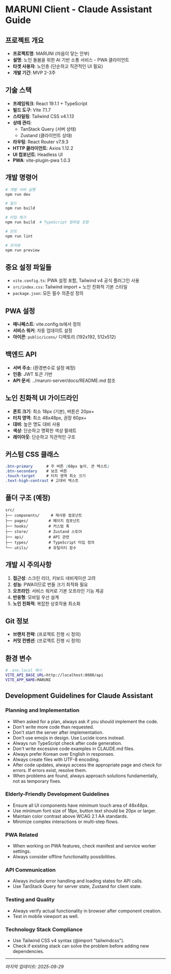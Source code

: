 # MARUNI Client - Claude Assistant Guide

## 프로젝트 개요
- **프로젝트명**: MARUNI (마음이 닿는 안부)
- **설명**: 노인 돌봄을 위한 AI 기반 소통 서비스 - PWA 클라이언트
- **타겟 사용자**: 노인층 (단순하고 직관적인 UI 필요)
- **개발 기간**: MVP 2-3주

## 기술 스택
- **프레임워크**: React 19.1.1 + TypeScript
- **빌드 도구**: Vite 7.1.7
- **스타일링**: Tailwind CSS v4.1.13
- **상태 관리**:
  - TanStack Query (서버 상태)
  - Zustand (클라이언트 상태)
- **라우팅**: React Router v7.9.3
- **HTTP 클라이언트**: Axios 1.12.2
- **UI 컴포넌트**: Headless UI
- **PWA**: vite-plugin-pwa 1.0.3

## 개발 명령어
```bash
# 개발 서버 실행
npm run dev

# 빌드
npm run build

# 타입 체크
npm run build  # TypeScript 컴파일 포함

# 린트
npm run lint

# 프리뷰
npm run preview
```

## 중요 설정 파일들
- `vite.config.ts`: PWA 설정 포함, Tailwind v4 공식 플러그인 사용
- `src/index.css`: Tailwind import + 노인 친화적 기본 스타일
- `package.json`: 모든 필수 의존성 정의

## PWA 설정
- **매니페스트**: vite.config.ts에서 정의
- **서비스 워커**: 자동 업데이트 설정
- **아이콘**: `public/icons/` 디렉토리 (192x192, 512x512)

## 백엔드 API
- **서버 주소**: (환경변수로 설정 예정)
- **인증**: JWT 토큰 기반
- **API 문서**: ../maruni-server/docs/README.md 참조

## 노인 친화적 UI 가이드라인
- **폰트 크기**: 최소 18px (기본), 버튼은 20px+
- **터치 영역**: 최소 48x48px, 권장 60px+
- **대비**: 높은 명도 대비 사용
- **색상**: 단순하고 명확한 색상 팔레트
- **레이아웃**: 단순하고 직관적인 구조

## 커스텀 CSS 클래스
```css
.btn-primary      # 주 버튼 (60px 높이, 큰 텍스트)
.btn-secondary    # 보조 버튼
.touch-target     # 터치 영역 최소 크기
.text-high-contrast # 고대비 텍스트
```

## 폴더 구조 (예정)
```
src/
├── components/     # 재사용 컴포넌트
├── pages/         # 페이지 컴포넌트
├── hooks/         # 커스텀 훅
├── store/         # Zustand 스토어
├── api/           # API 관련
├── types/         # TypeScript 타입 정의
└── utils/         # 유틸리티 함수
```

## 개발 시 주의사항
1. **접근성**: 스크린 리더, 키보드 네비게이션 고려
2. **성능**: PWA이므로 번들 크기 최적화 필요
3. **오프라인**: 서비스 워커로 기본 오프라인 기능 제공
4. **반응형**: 모바일 우선 설계
5. **노인 친화적**: 복잡한 상호작용 최소화

## Git 정보
- **브랜치 전략**: (프로젝트 진행 시 정의)
- **커밋 컨벤션**: (프로젝트 진행 시 정의)

## 환경 변수
```bash
# .env.local 예시
VITE_API_BASE_URL=http://localhost:8080/api
VITE_APP_NAME=MARUNI
```

## Development Guidelines for Claude Assistant

### Planning and Implementation
- When asked for a plan, always ask if you should implement the code.
- Don't write more code than requested.
- Don't start the server after implementation.
- Don't use emojis in design. Use Lucide icons instead.
- Always run TypeScript check after code generation.
- Don't write excessive code examples in CLAUDE.md files.
- Always prefer Korean over English in responses.
- Always create files with UTF-8 encoding.
- After code updates, always access the appropriate page and check for errors. If errors exist, resolve them.
- When problems are found, always approach solutions fundamentally, not as temporary fixes.

### Elderly-Friendly Development Guidelines
- Ensure all UI components have minimum touch area of 48x48px.
- Use minimum font size of 18px, button text should be 20px or larger.
- Maintain color contrast above WCAG 2.1 AA standards.
- Minimize complex interactions or multi-step flows.

### PWA Related
- When working on PWA features, check manifest and service worker settings.
- Always consider offline functionality possibilities.

### API Communication
- Always include error handling and loading states for API calls.
- Use TanStack Query for server state, Zustand for client state.

### Testing and Quality
- Always verify actual functionality in browser after component creation.
- Test in mobile viewport as well.

### Technology Stack Compliance
- Use Tailwind CSS v4 syntax (@import "tailwindcss").
- Check if existing stack can solve the problem before adding new dependencies.

---
*마지막 업데이트: 2025-09-29*